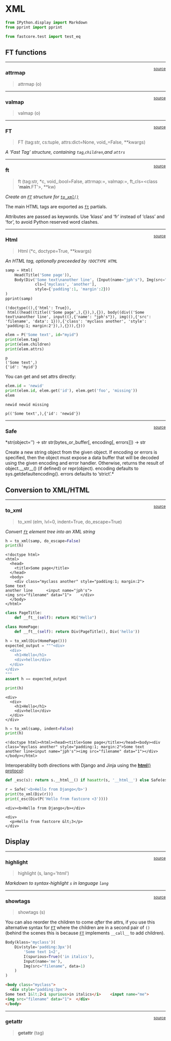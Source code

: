 # XML


<!-- WARNING: THIS FILE WAS AUTOGENERATED! DO NOT EDIT! -->

``` python
from IPython.display import Markdown
from pprint import pprint

from fastcore.test import test_eq
```

## FT functions

------------------------------------------------------------------------

<a
href="https://github.com/fastai/fastcore/blob/master/fastcore/xml.py#L31"
target="_blank" style="float:right; font-size:smaller">source</a>

### attrmap

>  attrmap (o)

------------------------------------------------------------------------

<a
href="https://github.com/fastai/fastcore/blob/master/fastcore/xml.py#L38"
target="_blank" style="float:right; font-size:smaller">source</a>

### valmap

>  valmap (o)

------------------------------------------------------------------------

<a
href="https://github.com/fastai/fastcore/blob/master/fastcore/xml.py#L59"
target="_blank" style="float:right; font-size:smaller">source</a>

### FT

>  FT (tag:str, cs:tuple, attrs:dict=None, void_=False, **kwargs)

*A ‘Fast Tag’ structure, containing `tag`,`children`,and `attrs`*

------------------------------------------------------------------------

<a
href="https://github.com/fastai/fastcore/blob/master/fastcore/xml.py#L108"
target="_blank" style="float:right; font-size:smaller">source</a>

### ft

>  ft (tag:str, *c, void_:bool=False, attrmap:<built-
>          infunctioncallable>=<function attrmap>, valmap:<built-
>          infunctioncallable>=<function valmap>, ft_cls=<class '__main__.FT'>,
>          **kw)

*Create an [`FT`](https://fastcore.fast.ai/xml.html#ft) structure for
[`to_xml()`](https://fastcore.fast.ai/xml.html#to_xml)*

The main HTML tags are exported as
[`ft`](https://fastcore.fast.ai/xml.html#ft) partials.

Attributes are passed as keywords. Use ‘klass’ and ‘fr’ instead of
‘class’ and ‘for’, to avoid Python reserved word clashes.

------------------------------------------------------------------------

<a
href="https://github.com/fastai/fastcore/blob/master/fastcore/xml.py#L128"
target="_blank" style="float:right; font-size:smaller">source</a>

### Html

>  Html (*c, doctype=True, **kwargs)

*An HTML tag, optionally preceeded by `!DOCTYPE HTML`*

``` python
samp = Html(
    Head(Title('Some page')),
    Body(Div('Some text\nanother line', (Input(name="jph's"), Img(src="filename", data=1)),
             cls=['myclass', 'another'],
             style={'padding':1, 'margin':2}))
)
pprint(samp)
```

    (!doctype((),{'html': True}),
     html((head((title(('Some page',),{}),),{}), body((div(('Some text\nanother line', input((),{'name': "jph's"}), img((),{'src': 'filename', 'data': 1})),{'class': 'myclass another', 'style': 'padding:1; margin:2'}),),{})),{}))

``` python
elem = P('Some text', id="myid")
print(elem.tag)
print(elem.children)
print(elem.attrs)
```

    p
    ('Some text',)
    {'id': 'myid'}

You can get and set attrs directly:

``` python
elem.id = 'newid'
print(elem.id, elem.get('id'), elem.get('foo', 'missing'))
elem
```

    newid newid missing

    p(('Some text',),{'id': 'newid'})

------------------------------------------------------------------------

<a
href="https://github.com/fastai/fastcore/blob/master/fastcore/xml.py#L135"
target="_blank" style="float:right; font-size:smaller">source</a>

### Safe

\*str(object=’’) -\> str str(bytes_or_buffer\[, encoding\[, errors\]\])
-\> str

Create a new string object from the given object. If encoding or errors
is specified, then the object must expose a data buffer that will be
decoded using the given encoding and error handler. Otherwise, returns
the result of object.\_\_str\_\_() (if defined) or repr(object).
encoding defaults to sys.getdefaultencoding(). errors defaults to
‘strict’.\*

## Conversion to XML/HTML

------------------------------------------------------------------------

<a
href="https://github.com/fastai/fastcore/blob/master/fastcore/xml.py#L207"
target="_blank" style="float:right; font-size:smaller">source</a>

### to_xml

>  to_xml (elm, lvl=0, indent=True, do_escape=True)

*Convert [`ft`](https://fastcore.fast.ai/xml.html#ft) element tree into
an XML string*

``` python
h = to_xml(samp, do_escape=False)
print(h)
```

    <!doctype html>
    <html>
      <head>
        <title>Some page</title>
      </head>
      <body>
        <div class="myclass another" style="padding:1; margin:2">
    Some text
    another line      <input name="jph's">
    <img src="filename" data="1">    </div>
      </body>
    </html>

``` python
class PageTitle:
    def __ft__(self): return H1("Hello")

class HomePage:
    def __ft__(self): return Div(PageTitle(), Div('hello'))

h = to_xml(Div(HomePage()))
expected_output = """<div>
  <div>
    <h1>Hello</h1>
    <div>hello</div>
  </div>
</div>
"""
assert h == expected_output
```

``` python
print(h)
```

    <div>
      <div>
        <h1>Hello</h1>
        <div>hello</div>
      </div>
    </div>

``` python
h = to_xml(samp, indent=False)
print(h)
```

    <!doctype html><html><head><title>Some page</title></head><body><div class="myclass another" style="padding:1; margin:2">Some text
    another line<input name="jph's"><img src="filename" data="1"></div></body></html>

Interoperability both directions with Django and Jinja using the
[**html**()
protocol](https://jinja.palletsprojects.com/en/3.1.x/templates/#jinja-filters.escape):

``` python
def _esc(s): return s.__html__() if hasattr(s, '__html__') else Safe(escape(s))

r = Safe('<b>Hello from Django</b>')
print(to_xml(Div(r)))
print(_esc(Div(P('Hello from fastcore <3'))))
```

    <div><b>Hello from Django</b></div>

    <div>
      <p>Hello from fastcore &lt;3</p>
    </div>

## Display

------------------------------------------------------------------------

<a
href="https://github.com/fastai/fastcore/blob/master/fastcore/xml.py#L214"
target="_blank" style="float:right; font-size:smaller">source</a>

### highlight

>  highlight (s, lang='html')

*Markdown to syntax-highlight `s` in language `lang`*

------------------------------------------------------------------------

<a
href="https://github.com/fastai/fastcore/blob/master/fastcore/xml.py#L219"
target="_blank" style="float:right; font-size:smaller">source</a>

### showtags

>  showtags (s)

You can also reorder the children to come *after* the attrs, if you use
this alternative syntax for [`FT`](https://fastcore.fast.ai/xml.html#ft)
where the children are in a second pair of `()` (behind the scenes this
is because [`FT`](https://fastcore.fast.ai/xml.html#ft) implements
`__call__` to add children).

``` python
Body(klass='myclass')(
    Div(style='padding:3px')(
        'Some text 1<2',
        I(spurious=True)('in italics'),
        Input(name='me'),
        Img(src="filename", data=1)
    )
)
```

``` html
<body class="myclass">
  <div style="padding:3px">
Some text 1&lt;2<i spurious>in italics</i>    <input name="me">
<img src="filename" data="1">  </div>
</body>
```

------------------------------------------------------------------------

<a
href="https://github.com/fastai/fastcore/blob/master/fastcore/xml.py#L227"
target="_blank" style="float:right; font-size:smaller">source</a>

### **getattr**

>  __getattr__ (tag)
